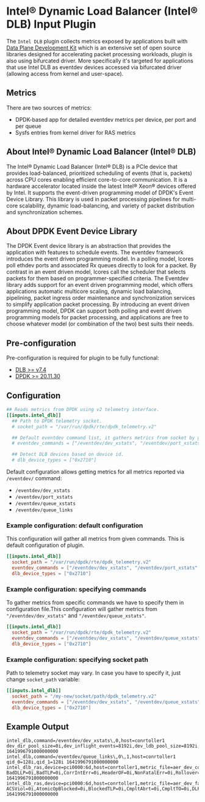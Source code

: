 # Intel® Dynamic Load Balancer (Intel® DLB)  Input Plugin

The `Intel DLB` plugin collects metrics exposed by applications built with
[Data Plane Development Kit](https://www.dpdk.org/) which is an extensive
set of open source libraries designed for accelerating packet processing
workloads, plugin is also using bifurcated driver. More specifically it's
targeted for applications that use Intel DLB as eventdev devices accessed
via bifurcated driver (allowing access from kernel and user-space).

## Metrics

There are two sources of metrics:

- DPDK-based app for detailed eventdev metrics per device, per port and per queue
- Sysfs entries from kernel driver for RAS metrics

## About Intel® Dynamic Load Balancer (Intel® DLB)

The Intel® Dynamic Load Balancer (Intel® DLB) is a PCIe device that provides
load-balanced, prioritized scheduling of events (that is, packets) across
CPU cores enabling efficient core-to-core communication. It is a hardware
accelerator located inside the latest Intel® Xeon® devices offered by Intel.
It supports the event-driven programming model of DPDK's Event Device Library.
This library is used in packet processing pipelines for multi-core scalability,
dynamic load-balancing, and variety of packet distribution and synchronization
schemes.

## About DPDK Event Device Library

The DPDK Event device library is an abstraction that provides the application
with features to schedule events. The eventdev framework introduces the event
driven programming model. In a polling model, lcores poll ethdev ports and
associated Rx queues directly to look for a packet. By contrast in an event
driven model, lcores call the scheduler that selects packets for them based on
programmer-specified criteria. The Eventdev library adds support for an event
driven programming model, which offers applications automatic multicore scaling,
dynamic load balancing, pipelining, packet ingress order maintenance and
synchronization services to simplify application packet processing.
By introducing an event driven programming model, DPDK can support
both polling and event driven programming models for packet processing,
and applications are free to choose whatever model (or combination of the two)
best suits their needs.

## Pre-configuration

Pre-configuration is required for plugin to be fully functional:

- [DLB >= v7.4](https://www.intel.com/content/www/us/en/download/686372/intel-dynamic-load-balancer.html)
- [DPDK >= 20.11.30](http://core.dpdk.org/download/)

## Configuration

```toml @sample.conf
## Reads metrics from DPDK using v2 telemetry interface.
[[inputs.intel_dlb]]
  ## Path to DPDK telemetry socket.
  # socket_path = "/var/run/dpdk/rte/dpdk_telemetry.v2"

  ## Default eventdev command list, it gathers metrics from socket by given commands.
  # eventdev_commands = ["/eventdev/dev_xstats", "/eventdev/port_xstats", "/eventdev/queue_xstats", "/eventdev/queue_links"]

  ## Detect DLB devices based on device id.
  # dlb_device_types = ["0x2710"]
```

Default configuration allows getting metrics for all metrics
reported via `/eventdev/` command:

- `/eventdev/dev_xstats`
- `/eventdev/port_xstats`
- `/eventdev/queue_xstats`
- `/eventdev/queue_links`

### Example configuration: default configuration

This configuration will gather all metrics from given commands.
This is default configuration of plugin.

```toml
[[inputs.intel_dlb]]
  socket_path = "/var/run/dpdk/rte/dpdk_telemetry.v2"
  eventdev_commands = ["/eventdev/dev_xstats", "/eventdev/port_xstats", "/eventdev/queue_xstats", "/eventdev/queue_links"]
  dlb_device_types = ["0x2710"]
```

### Example configuration: specifying commands

To gather metrics from specific commands we have to specify them in
configuration file.This configuration will gather metrics from
`"/eventdev/dev_xstats"` and `"/eventdev/queue_xstats"`.

```toml
[[inputs.intel_dlb]]
  socket_path = "/var/run/dpdk/rte/dpdk_telemetry.v2"
  eventdev_commands = ["/eventdev/dev_xstats", "/eventdev/queue_xstats"]
  dlb_device_types = ["0x2710"]
```

### Example configuration: specifying socket path

Path to telemetry socket may vary. In case you have to specify it,
just change `socket_path` variable:

```toml
[[inputs.intel_dlb]]
  socket_path = "/my-new/socket/path/dpdk_telemetry.v2"
  eventdev_commands = ["/eventdev/dev_xstats", "/eventdev/queue_xstats"]
  dlb_device_types = ["0x2710"]
```

## Example Output

```shell
intel_dlb,command=/eventdev/dev_xstats\,0,host=conrtoller1 dev_dir_pool_size=0i,dev_inflight_events=8192i,dev_ldb_pool_size=8192i,dev_nb_events_limit=8192i,dev_pool_size=0i,dev_rx_drop=0i,dev_rx_interrupt_wait=0i,dev_rx_ok=463126660i,dev_rx_umonitor_umwait=0i,dev_total_polls=78422946i,dev_tx_nospc_dir_hw_credits=0i,dev_tx_nospc_hw_credits=584614i,dev_tx_nospc_inflight_credits=0i,dev_tx_nospc_inflight_max=0i,dev_tx_nospc_ldb_hw_credits=584614i,dev_tx_nospc_new_event_limit=59331982i,dev_tx_ok=694694059i,dev_zero_polls=29667908i 1641996791000000000
intel_dlb,command=/eventdev/queue_links\,0\,1,host=conrtoller1 qid_0=128i,qid_1=128i 1641996791000000000
intel_dlb_ras,device=pci0000:6d,host=conrtoller1,metric_file=aer_dev_correctable BadDLLP=0i,BadTLP=0i,CorrIntErr=0i,HeaderOF=0i,NonFatalErr=0i,Rollover=0i,RxErr=0i,TOTAL_ERR_COR=0i,Timeout=0i 1641996791000000000
intel_dlb_ras,device=pci0000:6d,host=conrtoller1,metric_file=aer_dev_fatal ACSViol=0i,AtomicOpBlocked=0i,BlockedTLP=0i,CmpltAbrt=0i,CmpltTO=0i,DLP=0i,ECRC=0i,FCP=0i,MalfTLP=0i,PoisonTLPBlocked=0i,RxOF=0i,SDES=0i,TLP=0i,TLPBlockedErr=0i,TOTAL_ERR_FATAL=0i,UncorrIntErr=0i,Undefined=0i,UnsupReq=0i,UnxCmplt=0i 1641996791000000000
```
